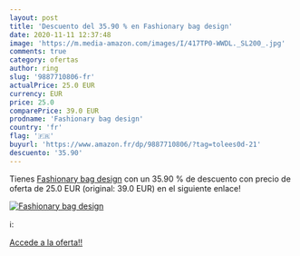 ```yaml
---
layout: post
title: 'Descuento del 35.90 % en Fashionary bag design'
date: 2020-11-11 12:37:48
image: 'https://m.media-amazon.com/images/I/417TP0-WWDL._SL200_.jpg'
comments: true
category: ofertas
author: ring
slug: '9887710806-fr'
actualPrice: 25.0 EUR
currency: EUR
price: 25.0
comparePrice: 39.0 EUR
prodname: 'Fashionary bag design'
country: 'fr'
flag: '🇫🇷'
buyurl: 'https://www.amazon.fr/dp/9887710806/?tag=tolees0d-21'
descuento: '35.90'
---
```


Tienes [Fashionary bag design](https://www.amazon.fr/dp/9887710806/?tag=tolees0d-21) con un 35.90 % de descuento con precio de oferta de 25.0 EUR (original: 39.0 EUR) en el siguiente enlace!

[![Fashionary bag design](https://m.media-amazon.com/images/I/417TP0-WWDL._SL200_.jpg)](https://www.amazon.fr/dp/9887710806/?tag=tolees0d-21)

ℹ️:


[Accede a la oferta!!](https://www.amazon.fr/dp/9887710806/?tag=tolees0d-21)
